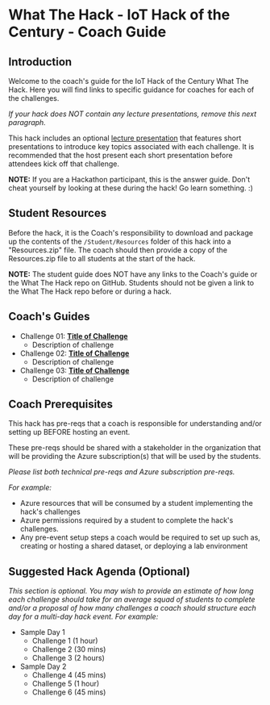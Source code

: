 <!-- REMOVE_ME # What The Hack - ${nameOfChallengeArg} - Coach Guide (remove this from your MD files if you are writing them manually, this is for the automation script) REMOVE_ME -->

<!-- REPLACE_ME (this section will be removed by the automation script) -->
# What The Hack - IoT Hack of the Century - Coach Guide
<!-- REPLACE_ME (this section will be removed by the automation script) -->

## Introduction

<!-- REMOVE_ME Welcome to the coach's guide for the ${nameOfChallengeArg} What The Hack. Here you will find links to specific guidance for coaches for each of the challenges. (remove this from your MD files if you are writing them manually, this is for the automation script) REMOVE_ME -->

<!-- REPLACE_ME (this section will be removed by the automation script) -->
Welcome to the coach's guide for the IoT Hack of the Century What The Hack. Here you will find links to specific guidance for coaches for each of the challenges.
<!-- REPLACE_ME (this section will be removed by the automation script) -->

*If your hack does NOT contain any lecture presentations, remove this next paragraph.*

This hack includes an optional [lecture presentation](Lectures.pptx) that features short presentations to introduce key topics associated with each challenge. It is recommended that the host present each short presentation before attendees kick off that challenge.

**NOTE:** If you are a Hackathon participant, this is the answer guide. Don't cheat yourself by looking at these during the hack! Go learn something. :)

## Student Resources

Before the hack, it is the Coach's responsibility to download and package up the contents of the `/Student/Resources` folder of this hack into a "Resources.zip" file. The coach should then provide a copy of the Resources.zip file to all students at the start of the hack.

**NOTE:** The student guide does NOT have any links to the Coach's guide or the What The Hack repo on GitHub. Students should not be given a link to the What The Hack repo before or during a hack. 

## Coach's Guides
<!-- REMOVE_ME ${challengesSection} (remove this from your MD files if you are writing them manually, this is for the automation script) REMOVE_ME -->

<!-- REPLACE_ME (this section will be removed by the automation script) -->
- Challenge 01: **[Title of Challenge](Coach/Solution-01.md)**
	 - Description of challenge
- Challenge 02: **[Title of Challenge](Coach/Solution-02.md)**
	 - Description of challenge
- Challenge 03: **[Title of Challenge](Coach/Solution-03.md)**
	 - Description of challenge
<!-- REPLACE_ME (this section will be removed by the automation script) -->

## Coach Prerequisites 

This hack has pre-reqs that a coach is responsible for understanding and/or setting up BEFORE hosting an event.

These pre-reqs should be shared with a stakeholder in the organization that will be providing the Azure subscription(s) that will be used by the students.

*Please list both technical pre-reqs and Azure subscription pre-reqs.* 

*For example:*

- Azure resources that will be consumed by a student implementing the hack's challenges
- Azure permissions required by a student to complete the hack's challenges.
- Any pre-event setup steps a coach would be required to set up such as, creating or hosting a shared dataset, or deploying a lab environment

## Suggested Hack Agenda (Optional)

*This section is optional. You may wish to provide an estimate of how long each challenge should take for an average squad of students to complete and/or a proposal of how many challenges a coach should structure each day for a multi-day hack event.  For example:*

- Sample Day 1
	- Challenge 1 (1 hour)
	- Challenge 2 (30 mins)
	- Challenge 3 (2 hours)
- Sample Day 2
	- Challenge 4 (45 mins)
 	- Challenge 5 (1 hour)
 	- Challenge 6 (45 mins)
